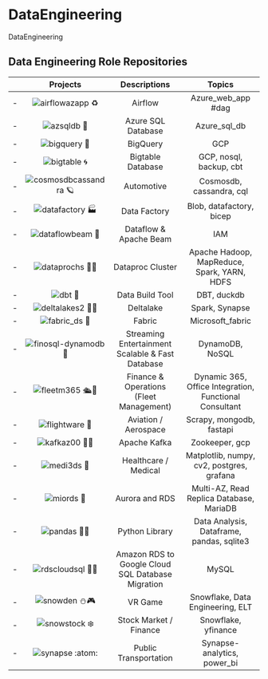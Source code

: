 # DataEngineering
DataEngineering


## Data Engineering Role Repositories


| | Projects | Descriptions | Topics | 
| - | :-: | :-: | :-: |
| - | ![airflowazapp ♻️](https://github.com/miozilla/airflowazapp) | Airflow | Azure_web_app #dag |
| - | ![azsqldb 🏢](https://github.com/miozilla/azsqldb) | Azure SQL Database | Azure_sql_db |
| - | ![bigquery 🔎](https://github.com/miozilla/bigquery) | BigQuery | GCP |
| - | ![bigtable 🌀](https://github.com/miozilla/bigtable) | Bigtable Database | GCP, nosql, backup, cbt |
| - | ![cosmosdbcassandra 🪐](https://github.com/miozilla/cosmosdbcassandra) | Automotive | Cosmosdb, cassandra, cql |
| - | ![datafactory 🏭](https://github.com/miozilla/datafactory) | Data Factory | Blob, datafactory, bicep |
| - | ![dataflowbeam 🗼](https://github.com/miozilla/dataflowbeam) | Dataflow & Apache Beam | IAM |
| - | ![dataprochs 🐘🐝](https://github.com/miozilla/dataprochs) | Dataproc Cluster | Apache Hadoop, MapReduce, Spark, YARN, HDFS | 
| - | ![dbt 🦆](https://github.com/miozilla/dbt)  | Data Build Tool | DBT, duckdb |
| - | ![deltalakes2 🤽‍♀️](https://github.com/miozilla/deltalakes2) | Deltalake | Spark, Synapse |
| - | ![fabric_ds 👚](https://github.com/miozilla/fabric_ds) | Fabric | Microsoft_fabric |
| - | ![finosql-dynamodb 🧴](https://github.com/miozilla/finosql-dynamodb) | Streaming Entertainment Scalable & Fast Database | DynamoDB, NoSQL |
| - | ![fleetm365 🛳️🏦](https://github.com/miozilla/fleetm365) | Finance & Operations (Fleet Management) | Dynamic 365, Office Integration, Functional Consultant | 
| - | ![flightware 🛫](https://github.com/miozilla/flightware) | Aviation / Aerospace | Scrapy, mongodb, fastapi |
| - | ![kafkaz00 🦘🦓](https://github.com/miozilla/kafkaz00) | Apache Kafka | Zookeeper, gcp |
| - | ![medi3ds 🩻](https://github.com/miozilla/medi3ds) | Healthcare / Medical | Matplotlib, numpy, cv2, postgres, grafana |
| - | ![miords 🌌](https://github.com/miozilla/miords) | Aurora and RDS | Multi-AZ, Read Replica Database, MariaDB |
| - | ![pandas 🐼🐼](https://github.com/miozilla/synapse) | Python Library | Data Analysis, Dataframe, pandas, sqlite3 |
| - | ![rdscloudsql 🚚🚛](https://github.com/miozilla/rdscloudsql) | Amazon RDS to Google Cloud SQL Database Migration | MySQL |
| - | ![snowden ⛄🎮](https://github.com/miozilla/snowden) |  VR Game | Snowflake, Data Engineering, ELT | 
| - | ![snowstock ❄️](https://github.com/miozilla/snowstock) | Stock Market / Finance | Snowflake, yfinance |
| - | ![synapse :atom:](https://github.com/miozilla/synapse) | Public Transportation | Synapse-analytics, power_bi |
